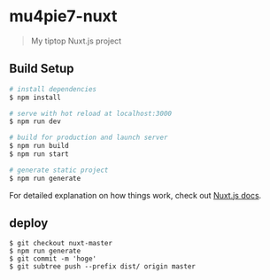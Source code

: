 # mu4pie7-nuxt

> My tiptop Nuxt.js project

## Build Setup

``` bash
# install dependencies
$ npm install

# serve with hot reload at localhost:3000
$ npm run dev

# build for production and launch server
$ npm run build
$ npm run start

# generate static project
$ npm run generate
```

For detailed explanation on how things work, check out [Nuxt.js docs](https://nuxtjs.org).

## deploy
```
$ git checkout nuxt-master
$ npm run generate
$ git commit -m 'hoge'
$ git subtree push --prefix dist/ origin master
